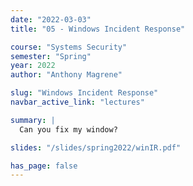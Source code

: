 ```yaml
---
date: "2022-03-03"
title: "05 - Windows Incident Response"

course: "Systems Security"
semester: "Spring"
year: 2022
author: "Anthony Magrene"

slug: "Windows Incident Response"
navbar_active_link: "lectures"

summary: |
  Can you fix my window?

slides: "/slides/spring2022/winIR.pdf"

has_page: false
---
```


